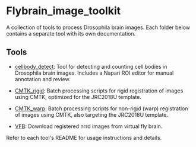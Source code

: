 # Flybrain_image_toolkit

A collection of tools to process Drosophila brain images. Each folder below contains a separate tool with its own documentation.

## Tools

- [cellbody_detect](cellbody_detect/README.md): Tool for detecting and counting cell bodies in Drosophila brain images. Includes a Napari ROI editor for manual annotation and review.

- [CMTK_rigid](CMTK_rigid/README.md): Batch processing scripts for rigid registration of images using CMTK, optimized for the JRC2018U template.

- [CMTK_warp](CMTK_warp/README.md): Batch processing scripts for non-rigid (warp) registration of images using CMTK, also targeting the JRC2018U template.

- [VFB](VFB/download_nrrd.ipynb): Download registered nrrd images from virtual fly brain.

Refer to each tool's README for usage instructions and details.
